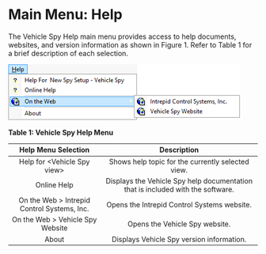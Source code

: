 # Main Menu: Help

The Vehicle Spy Help main menu provides access to help documents, websites, and version information as shown in Figure 1. Refer to Table 1 for a brief description of each selection.

![Figure 1: The Vehicle Spy Help main menu.](../../.gitbook/assets/spyHelpMenu.gif)

**Table 1: Vehicle Spy Help Menu**

|             Help Menu Selection             |                                   Description                                   |
| :-----------------------------------------: | :-----------------------------------------------------------------------------: |
|         Help for \<Vehicle Spy view>        |                Shows help topic for the currently selected view.                |
|                 Online Help                 | Displays the Vehicle Spy help documentation that is included with the software. |
| On the Web > Intrepid Control Systems, Inc. |                   Opens the Intrepid Control Systems website.                   |
|       On the Web > Vehicle Spy Website      |                          Opens the Vehicle Spy website.                         |
|                    About                    |                    Displays Vehicle Spy version information.                    |

